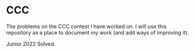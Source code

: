 # CCC

The problems on the CCC contest I have worked on. I will use this repository as a place to document my work (and add ways of improving it). 


Junior 2022 Solved. 




